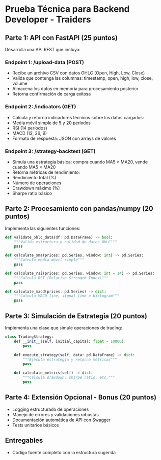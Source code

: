 # Prueba Técnica para Backend Developer - Traiders

## Parte 1: API con FastAPI (25 puntos)
Desarrolla una API REST que incluya:

### Endpoint 1: /upload-data (POST)
- Recibe un archivo CSV con datos OHLC (Open, High, Low, Close)
- Valida que contenga las columnas: timestamp, open, high, low, close, volume
- Almacena los datos en memoria para procesamiento posterior
- Retorna confirmación de carga exitosa

### Endpoint 2: /indicators (GET)
- Calcula y retorna indicadores técnicos sobre los datos cargados:
- Media móvil simple de 5 y 20 períodos
- RSI (14 períodos)
- MACD (12, 26, 9)
- Formato de respuesta: JSON con arrays de valores

### Endpoint 3: /strategy-backtest (GET)
- Simula una estrategia básica: compra cuando MA5 > MA20, vende cuando MA5 < MA20
- Retorna métricas de rendimiento:
- Rendimiento total (%)
- Número de operaciones
- Drawdown máximo (%)
- Sharpe ratio básico

## Parte 2: Procesamiento con pandas/numpy (20 puntos)
Implementa las siguientes funciones:

```python
def validate_ohlc_data(df: pd.DataFrame) -> bool:
    """Valida estructura y calidad de datos OHLC"""
    pass

def calculate_sma(prices: pd.Series, window: int) -> pd.Series:
    """Calcula media móvil simple"""
    pass

def calculate_rsi(prices: pd.Series, window: int = 14) -> pd.Series:
    """Calcula RSI (Relative Strength Index)"""
    pass

def calculate_macd(prices: pd.Series) -> dict:
    """Calcula MACD line, signal line e histogram"""
    pass
```

## Parte 3: Simulación de Estrategia (20 puntos)
Implementa una clase que simule operaciones de trading:

```python
class TradingStrategy:
    def __init__(self, initial_capital: float = 10000):
        pass

    def execute_strategy(self, data: pd.DataFrame) -> dict:
        """Ejecuta estrategia y retorna métricas"""
        pass

    def calculate_metrics(self) -> dict:
        """Calcula drawdown, sharpe ratio, etc."""
        pass
```

## Parte 4: Extensión Opcional - Bonus (20 puntos)
- Logging estructurado de operaciones
- Manejo de errores y validaciones robustas
- Documentación automática de API con Swagger
- Tests unitarios básicos

## Entregables
- Código fuente completo con la estructura sugerida